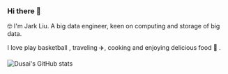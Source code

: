 ### Hi there 👋

<!--
**liuzhuang2017/liuzhuang2017** is a ✨ _special_ ✨ repository because its `README.md` (this file) appears on your GitHub profile.

Here are some ideas to get you started:

- 🔭 I’m currently working on ...
- 🌱 I’m currently learning ...
- 👯 I’m looking to collaborate on ...
- 🤔 I’m looking for help with ...
- 💬 Ask me about ...
- 📫 How to reach me: ...
- 😄 Pronouns: ...
- ⚡ Fun fact: ...
-->

🤓 I'm Jark Liu. A big data engineer, keen on computing and storage of big data.

I love play basketball 
, traveling ✈️, cooking and enjoying delicious food 🥘 .

![Dusai's GitHub stats](https://github-readme-stats.vercel.app/api?username=liuzhuang2017)

